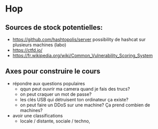 # Hop 

## Sources de stock potentielles:
- https://github.com/hashtopolis/server possibility de hashcat sur plusieurs machines (labo)
- https://ctfd.io/
- https://fr.wikipedia.org/wiki/Common_Vulnerability_Scoring_System

## Axes pour construire le cours
- répondre aux questions populaires
  - qqun peut ouvrir ma camera quand je fais des trucs?
  - on peut craquer un mot de passe?
  - les clés USB qui détruisent ton ordinateur ça existe?
  - on peut faire un DDoS sur une machine? Ça prend combien de machines?
- avoir une classifications 
  - locale / distante, sociale / techno,  